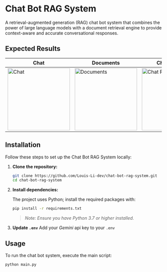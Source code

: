 
# Chat Bot RAG System

A retrieval-augmented generation (RAG) chat bot system that combines the power of large language models with a document retrieval engine to provide context-aware and accurate conversational responses.

## Expected Results
<div align="center">

| Chat | Documents | Chat Records |
|------|-----------|--------------|
| <img src="https://github.com/user-attachments/assets/228d67eb-7763-4285-b619-a57877ca2be6" alt="Chat" width="200" /> | <img src="https://github.com/user-attachments/assets/b49727e3-170d-470b-b9d1-6b5fdfca4b03" alt="Documents" width="200" /> | <img src="https://github.com/user-attachments/assets/8598311d-338b-41b2-9b68-5c975176bada" alt="Chat Records" width="200" /> |



</div>


## Installation

Follow these steps to set up the Chat Bot RAG System locally:

1. **Clone the repository:**

   ```bash
   git clone https://github.com/Louis-Li-dev/chat-bot-rag-system.git
   cd chat-bot-rag-system
   ```

2. **Install dependencies:**

   The project uses Python; install the required packages with:

   ```bash
   pip install -r requirements.txt
   ```

   > _Note: Ensure you have Python 3.7 or higher installed._

3. **Update `.env`**
   Add your *Gemini* api key to your `.env`
## Usage

To run the chat bot system, execute the main script:

```bash
python main.py
```

